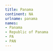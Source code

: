 ```yaml
---
title: Panama
continent: NA
urlname: panama
names:
- Panama
- Republic of Panama
- PA
- PAN
---
```


